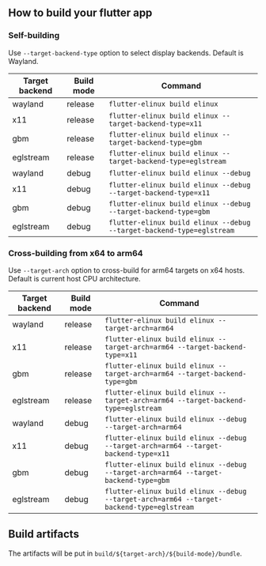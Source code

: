 ## How to build your flutter app
### Self-building
Use `--target-backend-type` option to select display backends. Default is Wayland.

|Target backend|Build mode| Command |
| ------------ | -------- | ------- |
| wayland      | release  | `flutter-elinux build elinux` |
| x11          | release  | `flutter-elinux build elinux --target-backend-type=x11` |
| gbm          | release  | `flutter-elinux build elinux --target-backend-type=gbm` |
| eglstream    | release  | `flutter-elinux build elinux --target-backend-type=eglstream` |
| wayland      | debug    | `flutter-elinux build elinux --debug` |
| x11          | debug    | `flutter-elinux build elinux --debug --target-backend-type=x11` |
| gbm          | debug    | `flutter-elinux build elinux --debug --target-backend-type=gbm` |
| eglstream    | debug    | `flutter-elinux build elinux --debug --target-backend-type=eglstream` |

### Cross-building from x64 to arm64
Use `--target-arch` option to cross-build for arm64 targets on x64 hosts. Default is current host CPU architecture.

|Target backend|Build mode| Command |
| ------------ | -------- | ------- |
| wayland      | release  | `flutter-elinux build elinux --target-arch=arm64` |
| x11          | release  | `flutter-elinux build elinux --target-arch=arm64 --target-backend-type=x11` |
| gbm          | release  | `flutter-elinux build elinux --target-arch=arm64 --target-backend-type=gbm` |
| eglstream    | release  | `flutter-elinux build elinux --target-arch=arm64 --target-backend-type=eglstream` |
| wayland      | debug    | `flutter-elinux build elinux --debug --target-arch=arm64` |
| x11          | debug    | `flutter-elinux build elinux --debug --target-arch=arm64 --target-backend-type=x11` |
| gbm          | debug    | `flutter-elinux build elinux --debug --target-arch=arm64 --target-backend-type=gbm` |
| eglstream    | debug    | `flutter-elinux build elinux --debug --target-arch=arm64 --target-backend-type=eglstream` |

## Build artifacts
The artifacts will be put in `build/${target-arch}/${build-mode}/bundle`.